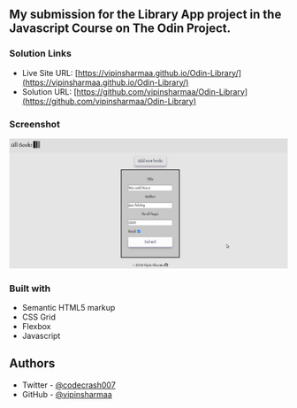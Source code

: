 
## My submission for the Library App  project in the Javascript Course on The Odin Project. 


### Solution Links

- Live Site URL: [https://vipinsharmaa.github.io/Odin-Library/](https://vipinsharmaa.github.io/Odin-Library/)
- Solution URL: [https://github.com/vipinsharmaa/Odin-Library](https://github.com/vipinsharmaa/Odin-Library)


### Screenshot

![](images/Screenshot.png)


### Built with

- Semantic HTML5 markup
- CSS Grid
- Flexbox
- Javascript


## Authors

- Twitter - [@codecrash007](https://www.twitter.com/codecrash007)
- GitHub  - [@vipinsharmaa](https://github.com/vipinsharmaa)

